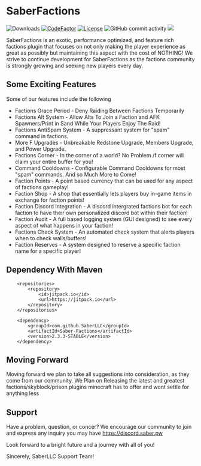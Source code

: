 # SaberFactions

![Downloads](https://img.shields.io/github/downloads/driftay/saber-factions/total.svg) [![CodeFactor](https://www.codefactor.io/repository/github/driftay/saber-factions/badge)](https://www.codefactor.io/repository/github/driftay/saber-factions) [![License](https://img.shields.io/badge/license-GNU%20General%20Public%20License%20v3.0-brightgreen)](https://github.com/SaberLLC/Saber-Factions/blob/1.6.x/LICENSE) ![GitHub commit activity](https://img.shields.io/github/commit-activity/m/SaberLLC/Saber-Factions) [![](https://jitpack.io/v/SaberLLC/Saber-Factions.svg)](https://jitpack.io/#SaberLLC/Saber-Factions)


SaberFactions is an exotic, performance optimized, and feature rich factions plugin that focuses on not only making the player experience as great as possibly but maintaining this aspect with the cost of NOTHING! We strive to continue development for SaberFactions as the factions community is strongly growing and seeking new players every day. 

## Some Exciting Features
Some of our features include the following 

* Factions Grace Period - Deny Raiding Between Factions Temporarily
* Factions Alt System - Allow Alts To Join a Faction and AFK Spawners/Print in Sand While Your Players Enjoy The Raid!
* Factions AntiSpam System - A suppressant system for "spam" command in factions.
* More F Upgrades - Unbreakable Redstone Upgrade, Members Upgrade, and Power Upgrade.
* Factions Corner - In the corner of a world? No Problem /f corner will claim your entire buffer for you!
* Command Cooldowns - Configurable Command Cooldowns for most "spam" commands. And so Much More to Come!
* Faction Points - A point based currency that can be used for any aspect of factions gameplay!
* Faction Shop - A shop that essentially lets players buy in-game items in exchange for faction points!
* Faction Discord Integration - A discord intergrated factions bot for each faction to have their own personalized discord bot within their faction!
* Faction Audit - A full based logging system (GUI designed) to see every aspect of what happens in your faction!
* Factions Check System - An automated check system that alerts players when to check walls/buffers!
* Faction Reserves - A system designed to reserve a specific faction name for a specific player!

## Dependency With Maven
```	
	<repositories>
		<repository>
		    <id>jitpack.io</id>
		    <url>https://jitpack.io</url>
		</repository>
	</repositories>

	<dependency>
	    <groupId>com.github.SaberLLC</groupId>
	    <artifactId>Saber-Factions</artifactId>
	    <version>2.3.3-STABLE</version>
	</dependency>
```
## Moving Forward

Moving forward we plan to take all suggestions into consideration, as they come from our community. 
We Plan on Releasing the latest and greatest factions/skyblock/prison plugins minecraft has to offer and wont settle for anything less

## Support
Have a problem, question, or concer? We encourage our community to join and express any inquiry you may have
https://discord.saber.pw

Look forward to a bright future and a journey with all of you!

Sincerely, SaberLLC Support Team!

